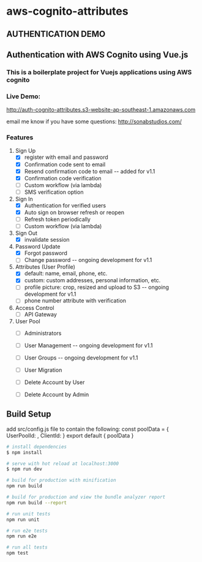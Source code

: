 # aws-cognito-attributes

## AUTHENTICATION DEMO
## Authentication with AWS Cognito using Vue.js
### This is a boilerplate project for Vuejs applications using AWS cognito

### Live Demo:
http://auth-cognito-attributes.s3-website-ap-southeast-1.amazonaws.com

email me know if you have some questions:
http://sonabstudios.com/

### Features
1. Sign Up
   - [x] register with email and password
   - [x] Confirmation code sent to email
   - [x] Resend confirmation code to email -- added for v1.1
   - [x] Confirmation code verification
   - [ ] Custom workflow (via lambda)
   - [ ] SMS verification option
2. Sign In
   - [x] Authentication for verified users
   - [x] Auto sign on browser refresh or reopen
   - [ ] Refresh token periodically
   - [ ] Custom workflow (via lambda)
3. Sign Out
   - [x] invalidate session
4. Password Update
   - [x] Forgot password
   - [ ] Change password -- ongoing development for v1.1
5. Attributes (User Profile)
   - [x] default: name, email, phone, etc.
   - [x] custom: custom addresses, personal information, etc.
   - [ ] profile picture: crop, resized and upload to S3 -- ongoing development for v1.1
   - [ ] phone number attribute with verification
6. Access Control
   - [ ] API Gateway
7. User Pool
   - [ ] Administrators
   - [ ] User Management -- ongoing development for v1.1
   - [ ] User Groups  -- ongoing development for v1.1
   - [ ] User Migration
   - [ ] Delete Account by User
   - [ ] Delete Account by Admin


## Build Setup

add src/config.js file to contain the following:
const poolData = { UserPoolId: <UserPoolId>, ClientId: <ClientId> }
export default {
  poolData
}

``` bash
# install dependencies
$ npm install

# serve with hot reload at localhost:3000
$ npm run dev

# build for production with minification
npm run build

# build for production and view the bundle analyzer report
npm run build --report

# run unit tests
npm run unit

# run e2e tests
npm run e2e

# run all tests
npm test
```
